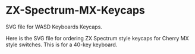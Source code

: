 # ZX-Spectrum-MX-Keycaps
SVG file for WASD Keyboards Keycaps.


Here is the SVG file for ordering ZX Spectrum style keycaps for Cherry MX style switches.  This is for a 40-key keyboard.
